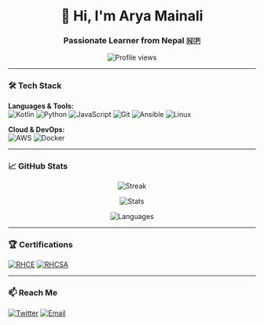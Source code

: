 <h1 align="center">👋 Hi, I'm Arya Mainali</h1>
<h3 align="center">Passionate Learner from Nepal 🇳🇵</h3>

<div align="center">
  <img src="https://komarev.com/ghpvc/?username=aryamainali&color=blue&style=flat" alt="Profile views">
</div>

---

### 🛠️ Tech Stack
**Languages & Tools:**  
![Kotlin](https://img.shields.io/badge/Kotlin-7F52FF?style=flat&logo=kotlin&logoColor=white)
![Python](https://img.shields.io/badge/Python-3776AB?style=flat&logo=python&logoColor=white)
![JavaScript](https://img.shields.io/badge/JavaScript-F7DF1E?style=flat&logo=javascript&logoColor=black)
![Git](https://img.shields.io/badge/Git-F05032?style=flat&logo=git&logoColor=white)
![Ansible](https://img.shields.io/badge/Ansible-EE0000?style=flat&logo=ansible&logoColor=white)
![Linux](https://img.shields.io/badge/Linux-FCC624?style=flat&logo=linux&logoColor=black)

**Cloud & DevOps:**  
![AWS](https://img.shields.io/badge/AWS-232F3E?style=flat&logo=amazon-aws)
![Docker](https://img.shields.io/badge/Docker-2496ED?style=flat&logo=docker&logoColor=white)

---

### 📈 GitHub Stats
<div align="center">
  
  ![Streak](https://streak-stats.demolab.com?user=aryamainali&theme=blueberry&hide_border=true)
  
  ![Stats](https://github-readme-stats.vercel.app/api?username=aryamainali&show_icons=true&theme=blueberry&hide_border=true)
  
  ![Languages](https://github-readme-stats.vercel.app/api/top-langs/?username=aryamainali&layout=compact&theme=blueberry&hide_border=true&exclude_repo=repo1,repo2)
</div>

---

### 🏆 Certifications
[![RHCE](https://img.shields.io/badge/RHCE-EE0000?style=flat&logo=redhat&logoColor=white)](https://www.redhat.com)
[![RHCSA](https://img.shields.io/badge/RHCSA-EE0000?style=flat&logo=redhat&logoColor=white)](https://www.redhat.com)

---

### 📫 Reach Me
[![Twitter](https://img.shields.io/badge/Twitter-1DA1F2?style=flat&logo=twitter&logoColor=white)](https://twitter.com/MNomous)
[![Email](https://img.shields.io/badge/Email-D14836?style=flat&logo=gmail&logoColor=white)](mailto:aryanmainali6@gmail.com)
